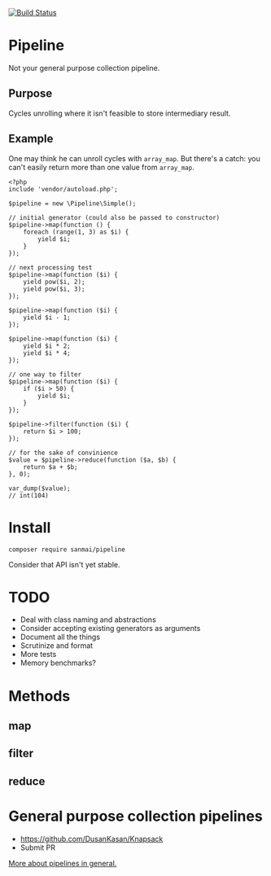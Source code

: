 [![Build Status](https://travis-ci.org/sanmai/pipeline.svg?branch=master)](https://travis-ci.org/sanmai/pipeline)

# Pipeline

Not your general purpose collection pipeline.

## Purpose

Cycles unrolling where it isn't feasible to store intermediary result.

## Example

One may think he can unroll cycles with `array_map`. But there's a catch: you can't easily return more than one value from `array_map`.

    <?php
    include 'vendor/autoload.php';
    
    $pipeline = new \Pipeline\Simple();
    
    // initial generator (could also be passed to constructor)
    $pipeline->map(function () {
        foreach (range(1, 3) as $i) {
            yield $i;
        }
    });
    
    // next processing test
    $pipeline->map(function ($i) {
        yield pow($i, 2);
        yield pow($i, 3);
    });
    
    $pipeline->map(function ($i) {
        yield $i - 1;
    });
    
    $pipeline->map(function ($i) {
        yield $i * 2;
        yield $i * 4;
    });

    // one way to filter    
    $pipeline->map(function ($i) {
        if ($i > 50) {
            yield $i;
        }
    });
    
    $pipeline->filter(function ($i) {
        return $i > 100;
    });

    // for the sake of convinience    
    $value = $pipeline->reduce(function ($a, $b) {
        return $a + $b;
    }, 0);
    
    var_dump($value);
    // int(104)

# Install

    composer require sanmai/pipeline
    
Consider that API isn't yet stable.

# TODO

- Deal with class naming and abstractions
- Consider accepting existing generators as arguments
- Document all the things
- Scrutinize and format
- More tests
- Memory benchmarks?

# Methods

## map

## filter

## reduce

# General purpose collection pipelines

- https://github.com/DusanKasan/Knapsack
- Submit PR

[More about pipelines in general.](https://martinfowler.com/articles/collection-pipeline/)